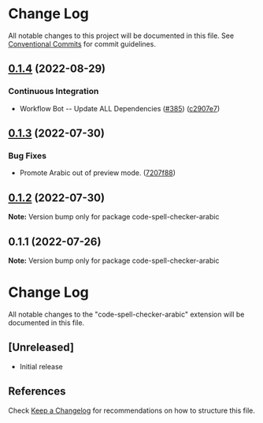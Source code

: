 # Change Log

All notable changes to this project will be documented in this file.
See [Conventional Commits](https://conventionalcommits.org) for commit guidelines.

## [0.1.4](https://github.com/streetsidesoftware/vscode-cspell-dict-extensions/compare/code-spell-checker-arabic@0.1.3...code-spell-checker-arabic@0.1.4) (2022-08-29)


### Continuous Integration

* Workflow Bot -- Update ALL Dependencies ([#385](https://github.com/streetsidesoftware/vscode-cspell-dict-extensions/issues/385)) ([c2907e7](https://github.com/streetsidesoftware/vscode-cspell-dict-extensions/commit/c2907e7af39c1b7f42549cfb5f555dce6f62fb4a))

## [0.1.3](https://github.com/streetsidesoftware/vscode-cspell-dict-extensions/compare/code-spell-checker-arabic@0.1.2...code-spell-checker-arabic@0.1.3) (2022-07-30)


### Bug Fixes

* Promote Arabic out of preview mode. ([7207f88](https://github.com/streetsidesoftware/vscode-cspell-dict-extensions/commit/7207f88ae0a5a47aae62eafc88e810153acb761a))





## [0.1.2](https://github.com/streetsidesoftware/vscode-cspell-dict-extensions/compare/code-spell-checker-arabic@0.1.1...code-spell-checker-arabic@0.1.2) (2022-07-30)

**Note:** Version bump only for package code-spell-checker-arabic





## 0.1.1 (2022-07-26)

**Note:** Version bump only for package code-spell-checker-arabic





# Change Log
All notable changes to the "code-spell-checker-arabic" extension will be documented in this file.

## [Unreleased]
- Initial release

## References
Check [Keep a Changelog](http://keepachangelog.com/) for recommendations on how to structure this file.
